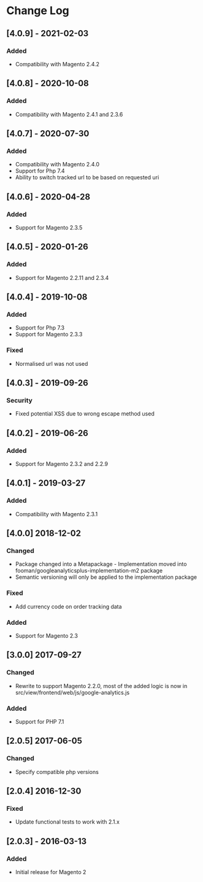 # Change Log

## [4.0.9] - 2021-02-03
### Added
- Compatibility with Magento 2.4.2

## [4.0.8] - 2020-10-08
### Added
- Compatibility with Magento 2.4.1 and 2.3.6

## [4.0.7] - 2020-07-30
### Added
- Compatibility with Magento 2.4.0
- Support for Php 7.4
- Ability to switch tracked url to be based on requested uri

## [4.0.6] - 2020-04-28
### Added
- Support for Magento 2.3.5

## [4.0.5] - 2020-01-26
### Added
- Support for Magento 2.2.11 and 2.3.4

## [4.0.4] - 2019-10-08
### Added
- Support for Php 7.3
- Support for Magento 2.3.3
### Fixed
- Normalised url was not used

## [4.0.3] - 2019-09-26
### Security
- Fixed potential XSS due to wrong escape method used

## [4.0.2] - 2019-06-26
### Added
- Support for Magento 2.3.2 and 2.2.9

## [4.0.1] - 2019-03-27
### Added
- Compatibility with Magento 2.3.1

## [4.0.0] 2018-12-02
### Changed
- Package changed into a Metapackage - Implementation moved into fooman/googleanalyticsplus-implementation-m2 package
- Semantic versioning will only be applied to the implementation package
### Fixed
- Add currency code on order tracking data
### Added
- Support for Magento 2.3

## [3.0.0] 2017-09-27
### Changed
- Rewrite to support Magento 2.2.0, most of the added logic is now in 
src/view/frontend/web/js/google-analytics.js
### Added
- Support for PHP 7.1

## [2.0.5] 2017-06-05
### Changed
- Specify compatible php versions

## [2.0.4] 2016-12-30
### Fixed
- Update functional tests to work with 2.1.x

## [2.0.3] - 2016-03-13
### Added
- Initial release for Magento 2
